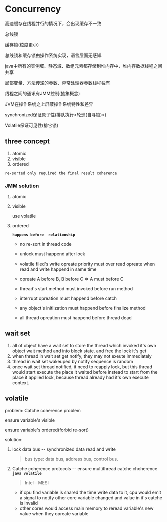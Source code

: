 # Concurrency

高速缓存在线程并行的情况下，会出现缓存不一致

总线锁

缓存锁(粒度更小)

总线锁和缓存锁由操作系统实现，语言层面无感知.

java中所有的实例域、静态域、数组元素都存储到堆内存中，堆内存数据线程之间共享

局部变量、方法传递的参数、异常处理器参数线程独有

线程之间的通讯有JMM控制(抽象概念)

JVM在操作系统之上屏蔽操作系统特性和差异



synchronized保证原子性(排队执行<轮巡(自寻锁)>)

Volatile保证可见性(排它锁)



## three concept

1. atomic
2. visible
3. ordered

``re-sorted only required the final result coherence``

### JMM solution

1. atomic

2. visible

   use volatile

3. ordered

   **``happens before  relationship``**

   - no re-sort in thread code

   - unlock must happend after lock
   - volatile filed's write opreate priority must over read opreate when read and write happend in same time
   - opreate A before B, B before C => A must before C
   - thread's start method must invoked before run method
   - interrupt opreation must happend before catch
   - any object's initlization must happend before finalize method
   - all thread opreation must happend before thread dead


## wait set

1. all of object have a wait set to store the thread which invoked it's own object wait method and into block state. and free the lock it's get
2. when thread in wait set get notify, they may not exeute immediately
3. thread in wait set wakeuped by notify sequence is random
4. once wait set thread notified, it need to reapply lock, but this thread would start execute the place it waited before instead to start from the place it applied lock, because thread already had it's own execute context.

## volatile

problem: Catche coherence problem

ensure variable's visible

ensure variable's ordered(forbid re-sort)

solution:

1. lock data bus -- synchronized data read and write

   > bus type:  data bus,   address bus,  control bus.

2. Catche coherence protocols -- ensure multithread catche choherence **``java volatile``**

   > Intel - MESI

   - if cpu find variable is shared the time write data to it, cpu would emit a signal to notify other core variable changed and value in it's catche is invalid
   - other cores would access main memory to reread variable's new value when they opreate variable

